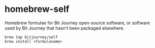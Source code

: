# homebrew-self

Homebrew formulae for Bit Journey open-source software, or software used by Bit Journey
that hasn't been packaged elsewhere.

    brew tap bitjourney/self
    brew install <formulaname>